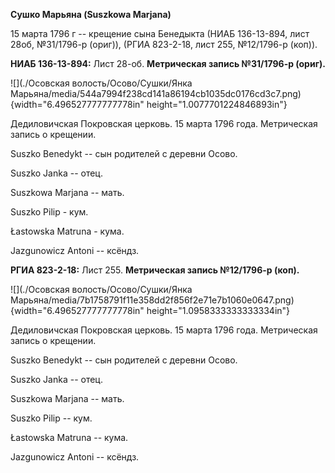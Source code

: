 **Сушко Марьяна (Suszkowa Marjana)**

15 марта 1796 г -- крещение сына Бенедыкта (НИАБ 136-13-894, лист 28об,
№31/1796-р (ориг)), (РГИА 823-2-18, лист 255, №12/1796-р (коп)).

**НИАБ 136-13-894:** Лист 28-об. **Метрическая запись №31/1796-р
(ориг).**

![](./Осовская волость/Осово/Сушки/Янка Марьяна/media/544a7994f238cd141a86194cb1035dc0176cd3c7.png){width="6.496527777777778in"
height="1.0077701224846893in"}

Дедиловичская Покровская церковь. 15 марта 1796 года. Метрическая запись
о крещении.

Suszko Benedykt -- сын родителей с деревни Осовo.

Suszko Janka -- отец.

Suszkowa Marjana -- мать.

Suszko Pilip - кум.

Łastowska Matruna - кума.

Jazgunowicz Antoni -- ксёндз.

**РГИА 823-2-18:** Лист 255. **Метрическая запись №12/1796-р (коп).**

![](./Осовская волость/Осово/Сушки/Янка Марьяна/media/7b1758791f11e358dd2f856f2e71e7b1060e0647.png){width="6.496527777777778in"
height="1.0958333333333334in"}

Дедиловичская Покровская церковь. 15 марта 1796 года. Метрическая запись
о крещении.

Suszko Benedykt -- сын родителей с деревни Осово.

Suszko Janka -- отец.

Suszkowa Marjana -- мать.

Suszko Pilip -- кум.

Łastowska Matruna -- кума.

Jazgunowicz Antoni -- ксёндз.
